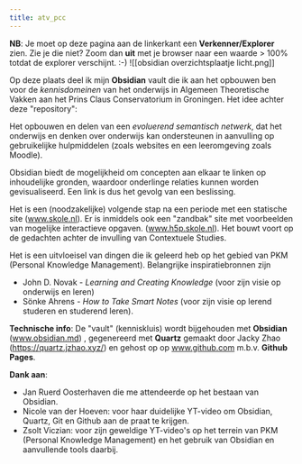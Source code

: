 ```yaml
---
title: atv_pcc 
---
```

**NB**: Je moet op deze pagina aan de linkerkant een **Verkenner/Explorer** zien. Zie je die niet? Zoom dan **uit** met je browser naar een waarde > 100% totdat de explorer verschijnt. :-)
![[obsidian overzichtsplaatje licht.png]]

Op deze plaats deel ik mijn **Obsidian** vault die ik aan het opbouwen ben voor de *kennisdomeinen* van het onderwijs in Algemeen Theoretische Vakken aan het Prins Claus Conservatorium in Groningen. Het idee achter deze "repository": 

Het opbouwen en delen van een *evoluerend semantisch netwerk*, dat het onderwijs en denken over onderwijs kan ondersteunen in aanvulling op gebruikelijke hulpmiddelen (zoals websites en een leeromgeving zoals Moodle).

Obsidian biedt de mogelijkheid om concepten aan elkaar te linken op inhoudelijke gronden, waardoor onderlinge relaties kunnen worden gevisualiseerd. Een link is dus het gevolg van een beslissing.

Het is een (noodzakelijke) volgende stap na een periode met een statische site (www.skole.nl). Er is inmiddels ook een "zandbak" site met voorbeelden van mogelijke interactieve opgaven. (www.h5p.skole.nl).  Het bouwt voort op de gedachten achter de invulling van Contextuele Studies.

Het is een uitvloeisel van dingen die ik geleerd heb op het gebied van PKM (Personal Knowledge Management).
Belangrijke inspiratiebronnen zijn
- John D. Novak - *Learning and Creating Knowledge* (voor zijn visie op onderwijs en leren)
- Sönke Ahrens - *How to Take Smart Notes* (voor zijn visie op lerend studeren en studerend leren).

**Technische info**: De "vault" (kenniskluis) wordt bijgehouden met **Obsidian**  (www.obsidian.md) , gegenereerd met **Quartz** gemaakt door  Jacky Zhao (https://quartz.jzhao.xyz/) en gehost op op www.github.com m.b.v. **Github Pages**.

**Dank aan**: 
- Jan Ruerd Oosterhaven die me attendeerde op het bestaan van Obsidian.
- Nicole van der Hoeven: voor haar duidelijke YT-video om Obsidian, Quartz, Git en Github aan de praat te krijgen. 
- Zsolt Viczian: voor zijn geweldige YT-video's op het terrein van PKM (Personal Knowledge Management) en het gebruik van Obsidian en aanvullende tools daarbij.


